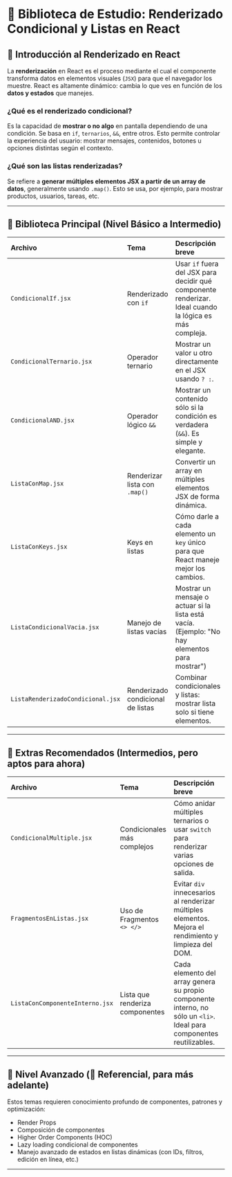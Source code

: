 # 🧠 Biblioteca de Estudio: Renderizado Condicional y Listas en React

## 📌 Introducción al Renderizado en React

La **renderización** en React es el proceso mediante el cual el componente transforma datos en elementos visuales (`JSX`) para que el navegador los muestre. React es altamente dinámico: cambia lo que ves en función de los **datos y estados** que manejes.

### ¿Qué es el renderizado condicional?

Es la capacidad de **mostrar o no algo** en pantalla dependiendo de una condición. Se basa en `if`, `ternarios`, `&&`, entre otros. Esto permite controlar la experiencia del usuario: mostrar mensajes, contenidos, botones u opciones distintas según el contexto.

### ¿Qué son las listas renderizadas?

Se refiere a **generar múltiples elementos JSX a partir de un array de datos**, generalmente usando `.map()`. Esto se usa, por ejemplo, para mostrar productos, usuarios, tareas, etc.

---

## 🧩 Biblioteca Principal (Nivel Básico a Intermedio)

| Archivo                        | Tema                            | Descripción breve |
|:------------------------------|:--------------------------------|:------------------|
| `CondicionalIf.jsx`           | Renderizado con `if`            | Usar `if` fuera del JSX para decidir qué componente renderizar. Ideal cuando la lógica es más compleja. |
| `CondicionalTernario.jsx`     | Operador ternario               | Mostrar un valor u otro directamente en el JSX usando `? :`. |
| `CondicionalAND.jsx`          | Operador lógico `&&`            | Mostrar un contenido sólo si la condición es verdadera (`&&`). Es simple y elegante. |
| `ListaConMap.jsx`             | Renderizar lista con `.map()`   | Convertir un array en múltiples elementos JSX de forma dinámica. |
| `ListaConKeys.jsx`            | Keys en listas                  | Cómo darle a cada elemento un `key` único para que React maneje mejor los cambios. |
| `ListaCondicionalVacia.jsx`   | Manejo de listas vacías         | Mostrar un mensaje o actuar si la lista está vacía. (Ejemplo: "No hay elementos para mostrar") |
| `ListaRenderizadoCondicional.jsx` | Renderizado condicional de listas | Combinar condicionales y listas: mostrar lista solo si tiene elementos. |

---

## 🚀 Extras Recomendados (Intermedios, pero aptos para ahora)

| Archivo                        | Tema                            | Descripción breve |
|:------------------------------|:--------------------------------|:------------------|
| `CondicionalMultiple.jsx`     | Condicionales más complejos     | Cómo anidar múltiples ternarios o usar `switch` para renderizar varias opciones de salida. |
| `FragmentosEnListas.jsx`      | Uso de Fragmentos `<> </>`      | Evitar `div` innecesarios al renderizar múltiples elementos. Mejora el rendimiento y limpieza del DOM. |
| `ListaConComponenteInterno.jsx` | Lista que renderiza componentes | Cada elemento del array genera su propio componente interno, no sólo un `<li>`. Ideal para componentes reutilizables. |

---

## 🧠 Nivel Avanzado (📌 Referencial, para más adelante)

Estos temas requieren conocimiento profundo de componentes, patrones y optimización:

- Render Props
- Composición de componentes
- Higher Order Components (HOC)
- Lazy loading condicional de componentes
- Manejo avanzado de estados en listas dinámicas (con IDs, filtros, edición en línea, etc.)

---

